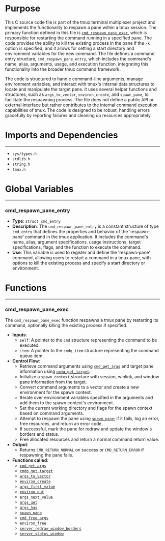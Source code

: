 # Purpose
This C source code file is part of the tmux terminal multiplexer project and implements the functionality to respawn a pane within a tmux session. The primary function defined in this file is [`cmd_respawn_pane_exec`](#cmd_respawn_pane_exec), which is responsible for restarting the command running in a specified pane. The code provides the ability to kill the existing process in the pane if the `-k` option is specified, and it allows for setting a start directory and environment variables for the new command. The file defines a command entry structure, `cmd_respawn_pane_entry`, which includes the command's name, alias, arguments, usage, and execution function, integrating this functionality into the broader tmux command framework.

The code is structured to handle command-line arguments, manage environment variables, and interact with tmux's internal data structures to locate and manipulate the target pane. It uses several helper functions and structures, such as `args_to_vector`, `environ_create`, and `spawn_pane`, to facilitate the respawning process. The file does not define a public API or external interface but rather contributes to the internal command execution capabilities of tmux. The code is designed to be robust, handling errors gracefully by reporting failures and cleaning up resources appropriately.
# Imports and Dependencies

---
- `sys/types.h`
- `stdlib.h`
- `string.h`
- `tmux.h`


# Global Variables

---
### cmd_respawn_pane_entry
- **Type**: `struct cmd_entry`
- **Description**: The `cmd_respawn_pane_entry` is a constant structure of type `cmd_entry` that defines the properties and behavior of the 'respawn-pane' command in the tmux application. It includes the command's name, alias, argument specifications, usage instructions, target specifications, flags, and the function to execute the command.
- **Use**: This variable is used to register and define the 'respawn-pane' command, allowing users to restart a command in a tmux pane, with options to kill the existing process and specify a start directory or environment.


# Functions

---
### cmd_respawn_pane_exec<!-- {{#callable:cmd_respawn_pane_exec}} -->
The `cmd_respawn_pane_exec` function respawns a tmux pane by restarting its command, optionally killing the existing process if specified.
- **Inputs**:
    - `self`: A pointer to the `cmd` structure representing the command to be executed.
    - `item`: A pointer to the `cmdq_item` structure representing the command queue item.
- **Control Flow**:
    - Retrieve command arguments using [`cmd_get_args`](cmd.c.driver.md#cmd_get_args) and target pane information using [`cmdq_get_target`](cmd-queue.c.driver.md#cmdq_get_target).
    - Initialize a `spawn_context` structure with session, winlink, and window pane information from the target.
    - Convert command arguments to a vector and create a new environment for the spawn context.
    - Iterate over environment variables specified in the arguments and add them to the spawn context's environment.
    - Set the current working directory and flags for the spawn context based on command arguments.
    - Attempt to respawn the pane using [`spawn_pane`](spawn.c.driver.md#spawn_pane); if it fails, log an error, free resources, and return an error code.
    - If successful, mark the pane for redraw and update the window's borders and status.
    - Free allocated resources and return a normal command return value.
- **Output**:
    - Returns `CMD_RETURN_NORMAL` on success or `CMD_RETURN_ERROR` if respawning the pane fails.
- **Functions called**:
    - [`cmd_get_args`](cmd.c.driver.md#cmd_get_args)
    - [`cmdq_get_target`](cmd-queue.c.driver.md#cmdq_get_target)
    - [`args_to_vector`](arguments.c.driver.md#args_to_vector)
    - [`environ_create`](environ.c.driver.md#environ_create)
    - [`args_first_value`](arguments.c.driver.md#args_first_value)
    - [`environ_put`](environ.c.driver.md#environ_put)
    - [`args_next_value`](arguments.c.driver.md#args_next_value)
    - [`args_get`](arguments.c.driver.md#args_get)
    - [`args_has`](arguments.c.driver.md#args_has)
    - [`spawn_pane`](spawn.c.driver.md#spawn_pane)
    - [`cmd_free_argv`](cmd.c.driver.md#cmd_free_argv)
    - [`environ_free`](environ.c.driver.md#environ_free)
    - [`server_redraw_window_borders`](server-fn.c.driver.md#server_redraw_window_borders)
    - [`server_status_window`](server-fn.c.driver.md#server_status_window)



